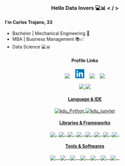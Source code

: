 <!-- --------------------------------------------------------------------------------------------------- -->
<!--                                                WELCOME                                              -->
<!-- --------------------------------------------------------------------------------------------------- -->
### <p align=center> Hello Data lovers 💻📊 __< / >__

<!--![](https://visitor-badge.glitch.me/badge?page_id=kdutrajano.kdutrajano) !-->
  
#### **I'm Carlos Trajano, 33**
- Bachelor | Mechanical Engineering  🔧
- MBA | Business Management  📚📈
- Data Science  💻📊

<!-- --------------------------------------------------------------------------------------------------- -->
<!--                                               PROFILE LINKS                                         -->
<!-- --------------------------------------------------------------------------------------------------- -->
#### <p align=center> **Profile Links**
<p align=center>
<a href = "mailto:carlosedutrajano@gmail.com"><img height="30"
src='https://www.gstatic.com/images/branding/product/1x/hh_gmail_64dp.png' ></a> &nbsp;&nbsp;
<a href="https://www.linkedin.com/in/carlostrajano/" target="_blank"><img height="30"
src='https://raw.githubusercontent.com/devicons/devicon/2ae2a900d2f041da66e950e4d48052658d850630/icons/linkedin/linkedin-original.svg'></a> &nbsp;&nbsp;
<a href="https://www.instagram.com/kdu_trajano" target="_blank"><img height="30"
src='https://upload.wikimedia.org/wikipedia/commons/thumb/9/96/Instagram.svg/2048px-Instagram.svg.png'></a> &nbsp;&nbsp;
<a href="https://www.kaggle.com/kdutrajano" target="_blank"><img height="25"
src='https://www.kaggle.com/static/images/site-logo.png'></a>

<!-- --------------------------------------------------------------------------------------------------- -->
<!--                                               GITHUB STATS                                          -->
<!-- --------------------------------------------------------------------------------------------------- -->
  
<div align="center">
  <a href="https://github.com/kdutrajano">
  <img height="140em" src="https://github-readme-stats.vercel.app/api?username=kdutrajano&show_icons=true&theme=github_dark&include_all_commits=true&count_private=true"/>

  <img height="140em" src="https://github-readme-stats.vercel.app/api/top-langs/?username=kdutrajano&layout=compact&langs_count=7&theme=github_dark"/>
</div>
  
<!-- --------------------------------------------------------------------------------------------------- -->
<!--                                               LANGUAGE & IDE                                        -->
<!-- --------------------------------------------------------------------------------------------------- -->
  
#### <p align=center> **Language & IDE**
<p align=center>
  <img align="center" alt="kdu_Python" height="60" src="https://cdn.jsdelivr.net/gh/devicons/devicon/icons/python/python-original-wordmark.svg">
  <img align="center" alt="kdu_jupyter" height="60" src="https://cdn.jsdelivr.net/gh/devicons/devicon/icons/jupyter/jupyter-original-wordmark.svg">
<br>
</div>

<!-- --------------------------------------------------------------------------------------------------- -->
<!--                                         LIBRARY & FRAMEWORKS                                        -->
<!-- --------------------------------------------------------------------------------------------------- -->  
  
#### <p align=center> **Libraries & Frameworks**
<p align=center>
<img align="center" height="40" src='https://numpy.org/images/logos/numpy.svg'>&nbsp;&nbsp;
<img align="center" height="40" src='https://pandas.pydata.org/static/img/pandas_white.svg'>&nbsp;&nbsp;
<img align="center" height="30" src='https://matplotlib.org/_static/logo2_compressed.svg'>&nbsp;&nbsp;
<img align="center" height="40" src='https://seaborn.pydata.org/_static/logo-wide-lightbg.svg'>&nbsp;&nbsp;
<img align="center" height="40" src='https://scikit-learn.org/stable/_static/scikit-learn-logo-small.png'>&nbsp;&nbsp;
<img align="center" height="60" src='https://www.scipy.org/_static/images/sympy_logo.png'>&nbsp;&nbsp;
<img align="center" height="60" src='https://funthon.files.wordpress.com/2017/05/bs.png'>&nbsp;&nbsp;
<img align="center" height="40" src='https://img.portalgsti.com.br/OcsHhsi42lFfKiWbY9GVTDliHi8=/200x200/https://www.portalgsti.com.br/media/uploads/community/2016/04/25/sqlite.png'>&nbsp;&nbsp;

<br>

<!-- --------------------------------------------------------------------------------------------------- -->
<!--                                         TOOLS AND SOFTWARES                                         -->
<!-- --------------------------------------------------------------------------------------------------- -->  

#### <p align=center> **Tools & Softwares**
<div align="center">
<img align="center" height="40" src='https://img.icons8.com/color/144/000000/solidworks.png'>&nbsp;&nbsp;&nbsp;
<img align="center" height="30" src='https://taiwebs.com/upload/icons/cimatron220-220.png'>&nbsp;&nbsp;&nbsp;
<img align="center" height="30" src='https://seeklogo.com/images/A/autocad-logo-C9817CB828-seeklogo.com.png'>&nbsp;&nbsp;&nbsp;
<img align="center" height="30" src='https://www.totvs.com/wp-content/uploads/2019/09/logo.png'>&nbsp;&nbsp;&nbsp;
<img align="center" height="30" src='https://upload.wikimedia.org/wikipedia/commons/thumb/1/10/Mitsubishi_Electric_logo.svg/1280px-Mitsubishi_Electric_logo.svg.png'>&nbsp;&nbsp;&nbsp;
<img align="center" height="30" src='https://upload.wikimedia.org/wikipedia/commons/thumb/3/34/Microsoft_Office_Excel_%282019%E2%80%93present%29.svg/1101px-Microsoft_Office_Excel_%282019%E2%80%93present%29.svg.png'>&nbsp;&nbsp;&nbsp;
<img align="center" height="30" src='https://upload.wikimedia.org/wikipedia/commons/thumb/9/98/Microsoft_Project_%282019%E2%80%93present%29.svg/2346px-Microsoft_Project_%282019%E2%80%93present%29.svg.png'>&nbsp;&nbsp;&nbsp;
